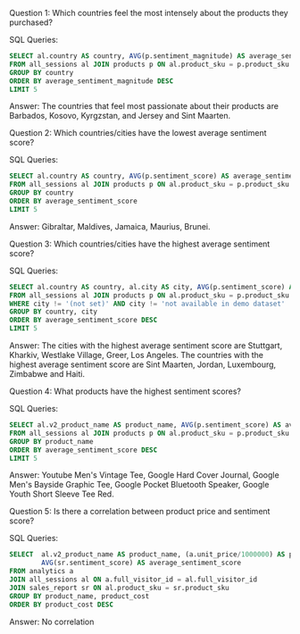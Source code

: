 Question 1: 
Which countries feel the most intensely about the products they purchased?

SQL Queries:
```sql
SELECT al.country AS country, AVG(p.sentiment_magnitude) AS average_sentiment_magnitude
FROM all_sessions al JOIN products p ON al.product_sku = p.product_sku 
GROUP BY country
ORDER BY average_sentiment_magnitude DESC
LIMIT 5
```
Answer: 
The countries that feel most passionate about their products are Barbados, Kosovo, Kyrgzstan, and Jersey and Sint Maarten.


Question 2: 
Which countries/cities have the lowest average sentiment score?

SQL Queries:
```sql
SELECT al.country AS country, AVG(p.sentiment_score) AS average_sentiment_score
FROM all_sessions al JOIN products p ON al.product_sku = p.product_sku 
GROUP BY country
ORDER BY average_sentiment_score 
LIMIT 5
```

Answer:
Gibraltar, Maldives, Jamaica, Maurius, Brunei. 


Question 3: 
Which countries/cities have the highest average sentiment score?

SQL Queries:
```sql
SELECT al.country AS country, al.city AS city, AVG(p.sentiment_score) AS average_sentiment_score
FROM all_sessions al JOIN products p ON al.product_sku = p.product_sku 
WHERE city != '(not set)' AND city != 'not available in demo dataset'
GROUP BY country, city
ORDER BY average_sentiment_score DESC
LIMIT 5
```
Answer:
The cities with the highest average sentiment score are Stuttgart, Kharkiv, Westlake Village, Greer, Los Angeles.
The countries with the highest average sentiment score are Sint Maarten, Jordan, Luxembourg, Zimbabwe and Haiti.


Question 4: 
What products have the highest sentiment scores?

SQL Queries:
```sql
SELECT al.v2_product_name AS product_name, AVG(p.sentiment_score) AS average_sentiment_score
FROM all_sessions al JOIN products p ON al.product_sku = p.product_sku 
GROUP BY product_name
ORDER BY average_sentiment_score DESC
LIMIT 5
```
Answer:
Youtube Men's Vintage Tee, Google Hard Cover Journal, Google Men's Bayside Graphic Tee, Google Pocket Bluetooth Speaker,
Google Youth Short Sleeve Tee Red.

Question 5: 
Is there a correlation between product price and sentiment score?

SQL Queries:
```sql
SELECT 	al.v2_product_name AS product_name, (a.unit_price/1000000) AS product_cost, 
		AVG(sr.sentiment_score) AS average_sentiment_score
FROM analytics a
JOIN all_sessions al ON a.full_visitor_id = al.full_visitor_id
JOIN sales_report sr ON al.product_sku = sr.product_sku
GROUP BY product_name, product_cost
ORDER BY product_cost DESC
```
Answer:
No correlation 
